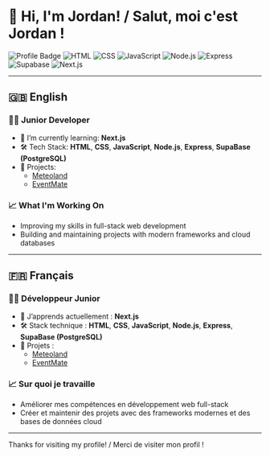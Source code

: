 # 👋 Hi, I'm Jordan! / Salut, moi c'est Jordan ! 

![Profile Badge](https://img.shields.io/badge/Junior%20Developer-%F0%9F%92%BB-blue)
![HTML](https://img.shields.io/badge/HTML-E34F26?logo=html5&logoColor=fff)
![CSS](https://img.shields.io/badge/CSS-1572B6?logo=css3&logoColor=fff)
![JavaScript](https://img.shields.io/badge/JavaScript-F7DF1E?logo=javascript&logoColor=fff)
![Node.js](https://img.shields.io/badge/Node.js-339933?logo=node.js&logoColor=fff)
![Express](https://img.shields.io/badge/Express-000?logo=express&logoColor=fff)
![Supabase](https://img.shields.io/badge/Supabase-3ECF8E?logo=supabase&logoColor=fff)
![Next.js](https://img.shields.io/badge/Next.js-000?logo=next.js&logoColor=fff)

---

## 🇬🇧 English

### 🧑‍💻 Junior Developer

- 🌱 I’m currently learning: **Next.js**  
- 🛠️ Tech Stack: **HTML**, **CSS**, **JavaScript**, **Node.js**, **Express**, **SupaBase (PostgreSQL)**
- 🚀 Projects:
  - [Meteoland](https://github.com/BlanguerinJordan/Meteoland)
  - [EventMate](https://github.com/BlanguerinJordan/EventMate)

### 📈 What I'm Working On

- Improving my skills in full-stack web development
- Building and maintaining projects with modern frameworks and cloud databases

---

## 🇫🇷 Français

### 🧑‍💻 Développeur Junior

- 🌱 J’apprends actuellement : **Next.js**  
- 🛠️ Stack technique : **HTML**, **CSS**, **JavaScript**, **Node.js**, **Express**, **SupaBase (PostgreSQL)**
- 🚀 Projets :
  - [Meteoland](https://github.com/BlanguerinJordan/Meteoland)
  - [EventMate](https://github.com/BlanguerinJordan/EventMate)

### 📈 Sur quoi je travaille

- Améliorer mes compétences en développement web full-stack
- Créer et maintenir des projets avec des frameworks modernes et des bases de données cloud

---

Thanks for visiting my profile! / Merci de visiter mon profil !
